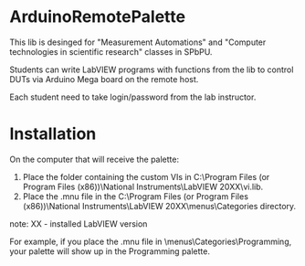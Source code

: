 # ArduinoRemotePalette

This lib is desinged for "Measurement Automations" and "Computer technologies in scientific research" classes in SPbPU.

Students can write LabVIEW programs with functions from the lib to control DUTs via Arduino Mega board on the remote host.

Each student need to take login/password from the lab instructor.


# Installation

On the computer that will receive the palette:

1. Place the folder containing the custom VIs in C:\Program Files (or Program Files (x86))\National Instruments\LabVIEW 20ХХ\vi.lib.
2. Place the .mnu file in the C:\Program Files (or Program Files (x86))\National Instruments\LabVIEW 20ХХ\menus\Categories directory.

note: XX - installed LabVIEW version
  
For example, if you place the .mnu file in <LabVIEW>\menus\Categories\Programming, your palette will show up in the Programming palette.
